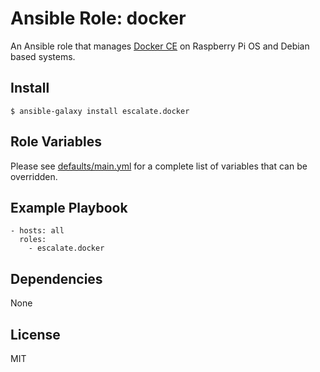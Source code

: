 # Ansible Role: docker

An Ansible role that manages [Docker CE](https://www.docker.com) on Raspberry Pi OS and Debian based systems.

## Install

```
$ ansible-galaxy install escalate.docker
```

## Role Variables

Please see [defaults/main.yml](https://github.com/escalate/ansible-docker/blob/master/defaults/main.yml) for a complete list of variables that can be overridden.

## Example Playbook

```
- hosts: all
  roles:
    - escalate.docker
```

## Dependencies

None

## License

MIT
